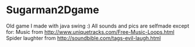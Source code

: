 # Sugarman2Dgame
Old game I made with java swing :)
All sounds and pics are selfmade except for:
  Music from http://www.uniquetracks.com/Free-Music-Loops.html
  Spider laughter from http://soundbible.com/tags-evil-laugh.html
